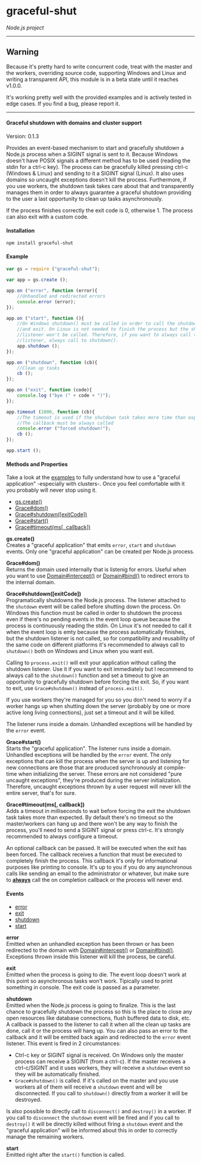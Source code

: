 graceful-shut
=============

_Node.js project_

***
## Warning
Because it's pretty hard to write concurrent code, treat with the master and the workers, overriding source code, supporting Windows and Linux and writing a transparent API, this module is in a beta state until it reaches v1.0.0.

It's working pretty well with the provided examples and is actively tested in edge cases. If you find a bug, please report it.
***

#### Graceful shutdown with domains and cluster support ####

Version: 0.1.3

Provides an event-based mechanism to start and gracefully shutdown a Node.js process when a SIGINT signal is sent to it. Because Windows doesn't have POSIX signals a different method has to be used (reading the stdin for a ctrl-c key). The process can be gracefully killed pressing ctrl-c (Windows & Linux) and sending to it a SIGINT signal (Linux). It also uses domains so uncaught exceptions doesn't kill the process. Furthermore, if you use workers, the shutdown task takes care about that and transparently manages them in order to always guarantee a graceful shutdown providing to the user a last opportunity to clean up tasks asynchronously.

If the process finishes correctly the exit code is 0, otherwise 1. The process can also exit with a custom code.

#### Installation ####

```
npm install graceful-shut
```

#### Example ####

```javascript
var gs = require ("graceful-shut");

var app = gs.create ();

app.on ("error", function (error){
	//Unhandled and redirected errors
	console.error (error);
});

app.on ("start", function (){
	//On Windows shutdown() must be called in order to call the shutdown listener
	//and exit. On Linux is not needed to finish the process but the shutdown
	//listener won't be called. Therefore, if you want to always call the shutdown
	//listener, always call to shutdown().
	app.shutdown ();
});

app.on ("shutdown", function (cb){
	//Clean up tasks
	cb ();
});

app.on ("exit", function (code){
	console.log ("bye (" + code + ")");
});

app.timeout (1000, function (cb){
	//The timeout is used if the shutdown task takes more time than expected
	//The callback must be always called 
	console.error ("forced shutdown!");
	cb ();
});

app.start ();
```

#### Methods and Properties ####

Take a look at the [examples](https://github.com/Gagle/Node-GracefulShut/blob/master/examples) to fully understand how to use a "graceful application" -especially with clusters-. Once you feel comfortable with it you probably will never stop using it.

- [gs.create()](#create)
- [Grace#dom()](#dom)
- [Grace#shutdown([exitCode])](#shutdown)
- [Grace#start()](#start)
- [Grace#timeout(ms[, callback])](#timeout)

<a name="create"></a>
__gs.create()__  
Creates a "graceful application" that emits `error`, `start` and `shutdown` events. Only one "graceful application" can be created per Node.js process.

<a name="dom"></a>
__Grace#dom()__  
Returns the domain used internally that is listenig for errors. Useful when you want to use [Domain#intercept()](https://github.com/joyent/node/blob/master/doc/api/domain.markdown#domaininterceptcallback) or [Domain#bind()](https://github.com/joyent/node/blob/master/doc/api/domain.markdown#domainbindcallback) to redirect errors to the internal domain.

<a name="shutdown"></a>
__Grace#shutdown([exitCode])__  
Programatically shutdowns the Node.js process. The listener attached to the `shutdown` event will be called before shutting down the process. On Windows this function must be called in order to shutdown the process even if there's no pending events in the event loop queue because the process is continuously reading the stdin. On Linux it's not needed to call it when the event loop is emty because the process automatically finishes, but the shutdown listener is not called, so for compatibility and reusability of the same code on different platforms it's recommended to always call to `shutdown()` both on Windows and Linux when you want exit.

Calling to `process.exit()` will exit your application without calling the shutdown listener. Use it if you want to exit immediately but I recommend to always call to the `shutdown()` function and set a timeout to give an opportunity to gracefully shutdown before forcing the exit. So, if you want to exit, use `Grace#shutdown()` instead of `process.exit()`.

If you use workers they're managed for you so you don't need to worry if a worker hangs up when shutting down the server (probably by one or more active long living connections), just set a timeout and it will be killed.

The listener runs inside a domain. Unhandled exceptions will be handled by the `error` event.

<a name="start"></a>
__Grace#start()__  
Starts the "graceful application". The listener runs inside a domain. Unhandled exceptions will be handled by the `error` event. The only exceptions that can kill the process  when the server is up and listening for new connections are those that are produced synchronously at compile-time when initializing the server. These errors are not considered "pure uncaught exceptions", they're produced during the server initialization. Therefore, uncaught exceptions thrown by a user request will never kill the entire server, that's for sure.

<a name="timeout"></a>
__Grace#timeout(ms[, callback])__  
Adds a timeout in milliseconds to wait before forcing the exit the shutdown task takes more than expected. By default there's no timeout so the master/workers can hang up and there won't be any way to finish the process, you'll need to send a SIGINT signal or press ctrl-c. It's strongly recommended to always configure a timeout.

An optional callback can be passed. It will be executed when the exit has been forced. The callback receives a function that must be executed to completely finish the process. This callback it's only for informational purposes like printing to console. It's up to you if you do any asynchronous calls like sending an email to the administrator or whatever, but make sure to <span style="text-decoration: underline">__always__</span> call the on completion callback or the process will never end.

#### Events ####

- [error](#event-error)
- [exit](#event-exit)
- [shutdown](#event-shutdown)
- [start](#event-start)

<a name="event-error"></a>
__error__  
Emitted when an unhandled exception has been thrown or has been redirected to the domain with [Domain#intercept()](https://github.com/joyent/node/blob/master/doc/api/domain.markdown#domaininterceptcallback) or [Domain#bind()](https://github.com/joyent/node/blob/master/doc/api/domain.markdown#domainbindcallback). Exceptions thrown inside this listener will kill the process, be careful.

<a name="event-exit"></a>
__exit__  
Emitted when the process is going to die. The event loop doesn't work at this point so asynchronous tasks won't work. Tipically used to print something in console. The exit code is passed as a parameter.

<a name="event-shutdown"></a>
__shutdown__  
Emitted when the Node.js process is going to finalize. This is the last chance to gracefully shutdown the process so this is the place to close any open resources like database connections, flush buffered data to disk, etc. A callback is passed to the listener to call it when all the clean up tasks are done, call it or the process will hang up. You can also pass an error to the callback and it will be emitted back again and redirected to the `error` event listener. This event is fired in 2 circumstances:

- Ctrl-c key or SIGINT signal is received. On Windows only the master process can receive a SIGINT (from a ctrl-c). If the master receives a ctrl-c/SIGINT and it uses workers, they will receive a `shutdown` event so they will be automatically finished.
- `Grace#shutdown()` is called. If it's called on the master and you use workers all of them will receive a `shutdown` event and will be disconnected. If you call to `shutdown()` directly from a worker it will be destroyed.

Is also possible to directly call to `disconnect()` and `destroy()` in a worker. If you call to `disconnect` the `shutdown` event will be fired and if you call to `destroy()` it will be directly killed without firing a `shutdown` event and the "graceful application" will be informed about this in order to correctly manage the remaining workers.

<a name="event-start"></a>
__start__  
Emitted right after the `start()` function is called.